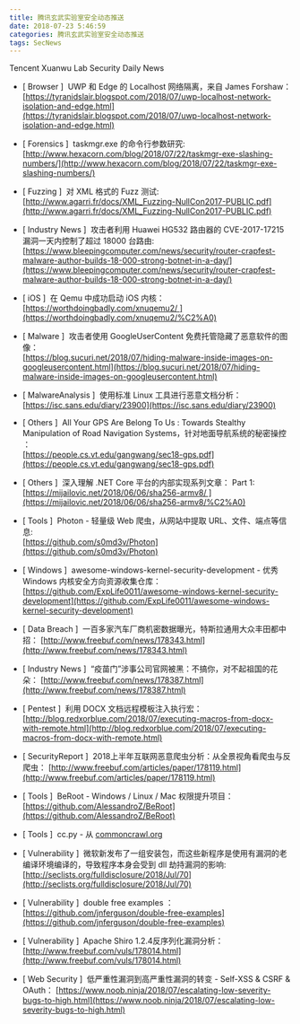```yaml
---
title: 腾讯玄武实验室安全动态推送
date: 2018-07-23 5:46:59
categories: 腾讯玄武实验室安全动态推送
tags: SecNews
---
```


Tencent Xuanwu Lab Security Daily News  
* [ Browser ]  UWP 和 Edge 的 Localhost 网络隔离，来自 James Forshaw：   
[https://tyranidslair.blogspot.com/2018/07/uwp-localhost-network-isolation-and-edge.html](https://tyranidslair.blogspot.com/2018/07/uwp-localhost-network-isolation-and-edge.html)  

* [ Forensics ]  taskmgr.exe 的命令行参数研究:   
[http://www.hexacorn.com/blog/2018/07/22/taskmgr-exe-slashing-numbers/](http://www.hexacorn.com/blog/2018/07/22/taskmgr-exe-slashing-numbers/)  

* [ Fuzzing ]  对 XML 格式的 Fuzz 测试:   
[http://www.agarri.fr/docs/XML_Fuzzing-NullCon2017-PUBLIC.pdf](http://www.agarri.fr/docs/XML_Fuzzing-NullCon2017-PUBLIC.pdf)  

* [ Industry News ]  攻击者利用 Huawei HG532 路由器的 CVE-2017-17215 漏洞一天内控制了超过 18000 台路由:   
[https://www.bleepingcomputer.com/news/security/router-crapfest-malware-author-builds-18-000-strong-botnet-in-a-day/](https://www.bleepingcomputer.com/news/security/router-crapfest-malware-author-builds-18-000-strong-botnet-in-a-day/)  

* [ iOS ]  在 Qemu 中成功启动 iOS 内核：  
[https://worthdoingbadly.com/xnuqemu2/ ](https://worthdoingbadly.com/xnuqemu2/%C2%A0)  

* [ Malware ]  攻击者使用 GoogleUserContent 免费托管隐藏了恶意软件的图像：   
[https://blog.sucuri.net/2018/07/hiding-malware-inside-images-on-googleusercontent.html](https://blog.sucuri.net/2018/07/hiding-malware-inside-images-on-googleusercontent.html)  

* [ MalwareAnalysis ]  使用标准 Linux 工具进行恶意文档分析：   
[https://isc.sans.edu/diary/23900](https://isc.sans.edu/diary/23900)  

* [ Others ]  All Your GPS Are Belong To Us : Towards Stealthy Manipulation of Road Navigation Systems，针对地面导航系统的秘密操控 ：   
[https://people.cs.vt.edu/gangwang/sec18-gps.pdf](https://people.cs.vt.edu/gangwang/sec18-gps.pdf)  

* [ Others ]  深入理解 .NET Core 平台的内部实现系列文章： Part 1:   
[https://mijailovic.net/2018/06/06/sha256-armv8/ ](https://mijailovic.net/2018/06/06/sha256-armv8/%C2%A0)  

* [ Tools ]  Photon - 轻量级 Web 爬虫，从网站中提取 URL、文件、端点等信息:   
[https://github.com/s0md3v/Photon](https://github.com/s0md3v/Photon)  

* [ Windows ]  awesome-windows-kernel-security-development - 优秀 Windows 内核安全方向资源收集仓库：   
[https://github.com/ExpLife0011/awesome-windows-kernel-security-development](https://github.com/ExpLife0011/awesome-windows-kernel-security-development)  

* [ Data Breach ]  一百多家汽车厂商机密数据曝光，特斯拉通用大众丰田都中招： 
[http://www.freebuf.com/news/178343.html](http://www.freebuf.com/news/178343.html)  

* [ Industry News ]  “疫苗门”涉事公司官网被黑：不搞你，对不起祖国的花朵： 
[http://www.freebuf.com/news/178387.html](http://www.freebuf.com/news/178387.html)  

* [ Pentest ]  利用 DOCX 文档远程模板注入执行宏： 
[http://blog.redxorblue.com/2018/07/executing-macros-from-docx-with-remote.html](http://blog.redxorblue.com/2018/07/executing-macros-from-docx-with-remote.html)  

* [ SecurityReport ]  2018上半年互联网恶意爬虫分析：从全景视角看爬虫与反爬虫： 
[http://www.freebuf.com/articles/paper/178119.html](http://www.freebuf.com/articles/paper/178119.html)  

* [ Tools ]  BeRoot - Windows / Linux / Mac 权限提升项目： 
[https://github.com/AlessandroZ/BeRoot](https://github.com/AlessandroZ/BeRoot)  

* [ Tools ]  cc.py - 从 
[commoncrawl.org](http://commoncrawl.org)  

* [ Vulnerability ]  微软新发布了一组安装包，而这些新程序是使用有漏洞的老编译环境编译的，导致程序本身会受到 dll 劫持漏洞的影响: 
[http://seclists.org/fulldisclosure/2018/Jul/70](http://seclists.org/fulldisclosure/2018/Jul/70)  

* [ Vulnerability ]  double free examples ： 
[https://github.com/jnferguson/double-free-examples](https://github.com/jnferguson/double-free-examples)  

* [ Vulnerability ]  Apache Shiro 1.2.4反序列化漏洞分析： 
[http://www.freebuf.com/vuls/178014.html](http://www.freebuf.com/vuls/178014.html)  

* [ Web Security ]  低严重性漏洞到高严重性漏洞的转变 - Self-XSS &amp; CSRF &amp; OAuth： 
[https://www.noob.ninja/2018/07/escalating-low-severity-bugs-to-high.html](https://www.noob.ninja/2018/07/escalating-low-severity-bugs-to-high.html)  


